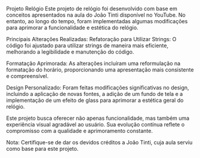 Projeto Relógio
Este projeto de relógio foi desenvolvido com base em conceitos apresentados na aula do João Tinti disponível no YouTube. No entanto, ao longo do tempo, foram implementadas algumas modificações para aprimorar a funcionalidade e estética do relógio.

Principais Alterações Realizadas:
Refatoração para Utilizar Strings: O código foi ajustado para utilizar strings de maneira mais eficiente, melhorando a legibilidade e manutenção do código.

Formatação Aprimorada: As alterações incluíram uma reformulação na formatação do horário, proporcionando uma apresentação mais consistente e compreensível.

Design Personalizado: Foram feitas modificações significativas no design, incluindo a aplicação de novas fontes, a adição de um fundo de tela e a implementação de um efeito de glass para aprimorar a estética geral do relógio.

Este projeto busca oferecer não apenas funcionalidade, mas também uma experiência visual agradável ao usuário. Sua evolução contínua reflete o compromisso com a qualidade e aprimoramento constante.

Nota: Certifique-se de dar os devidos créditos a João Tinti, cuja aula serviu como base para este projeto.

